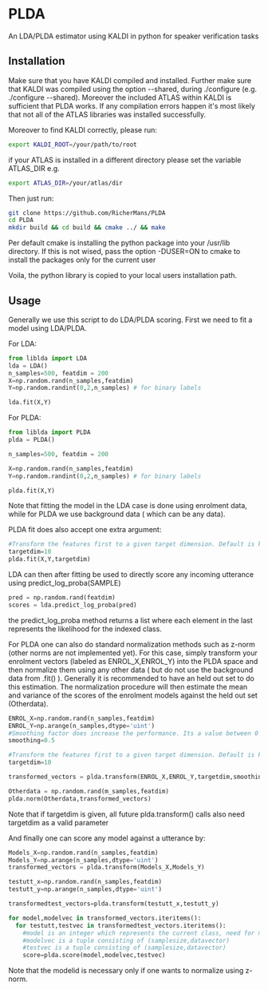 # PLDA
An LDA/PLDA estimator using KALDI in python for speaker verification tasks

## Installation ##

Make sure that you have KALDI compiled and installed. Further make sure that KALDI was compiled using the option --shared, during ./configure (e.g. ./configure --shared).
Moreover the included ATLAS within KALDI is sufficient that PLDA works. If any compilation errors happen it's most likely that not all of the ATLAS libraries was installed successfully.

Moreover to find KALDI correctly, please run:

```bash
export KALDI_ROOT=/your/path/to/root
```

if your ATLAS is installed in a different directory please set the variable ATLAS_DIR e.g.

```bash
export ATLAS_DIR=/your/atlas/dir
```

Then just run:
```bash
git clone https://github.com/RicherMans/PLDA
cd PLDA
mkdir build && cd build && cmake ../ && make
```

Per default cmake is installing the python package into your /usr/lib directory. If this is not wised, pass the option -DUSER=ON to cmake to install the packages only for the current user

Voila, the python library is copied to your local users installation path.

## Usage ##

Generally we use this script to do LDA/PLDA scoring. First we need to fit a model using LDA/PLDA.

For LDA:
```python
from liblda import LDA
lda = LDA()
n_samples=500, featdim = 200
X=np.random.rand(n_samples,featdim)
Y=np.random.randint(0,2,n_samples) # for binary labels

lda.fit(X,Y)
```

For PLDA:
```python
from liblda import PLDA
plda = PLDA()

n_samples=500, featdim = 200

X=np.random.rand(n_samples,featdim)
Y=np.random.randint(0,2,n_samples) # for binary labels

plda.fit(X,Y)
```
Note that fitting the model in the LDA case is done using enrolment data, while for PLDA we use background data ( which can be any data).

PLDA fit does also accept one extra argument:

```python
#Transform the features first to a given target dimension. Default is keeping the dimension
targetdim=10
plda.fit(X,Y,targetdim)
```

LDA can then after fitting be used to directly score any incoming utterance using predict_log_proba(SAMPLE)

```python
pred = np.random.rand(featdim)
scores = lda.predict_log_proba(pred)
```
the predict_log_proba method returns a list where each element in the last represents the likelihood for the indexed class.

For PLDA one can also do standard normalization methods such as z-norm (other norms are not implemented yet). For this case, simply transform your enrolment vectors (labeled as ENROL_X,ENROL_Y) into the PLDA space and then normalize them using any other data ( but do not use the background data from .fit() ).
Generally it is recommended to have an held out set to do this estimation. The normalization procedure will then estimate the mean and variance of the scores of the enrolment models against the held out set (Otherdata).

```python
ENROL_X=np.random.rand(n_samples,featdim)
ENROL_Y=np.arange(n_samples,dtype='uint')
#Smoothing factor does increase the performance. Its a value between 0 and 1. #Does affect the covariance matrix. Optional!
smoothing=0.5

#Transform the features first to a given target dimension. Default is keeping the dimension
targetdim=10

transformed_vectors = plda.transform(ENROL_X,ENROL_Y,targetdim,smoothing)

Otherdata = np.random.rand(m_samples,featdim)
plda.norm(Otherdata,transformed_vectors)
```
Note that if targetdim is given, all future plda.transform() calls also need targetdim as a valid parameter

And finally one can score any model against a utterance by:

```python
Models_X=np.random.rand(n_samples,featdim)
Models_Y=np.arange(n_samples,dtype='uint')
transformed_vectors = plda.transform(Models_X,Models_Y)

testutt_x=np.random.rand(n_samples,featdim)
testutt_y=np.arange(n_samples,dtype='uint')

transformedtest_vectors=plda.transform(testutt_x,testutt_y)

for model,modelvec in transformed_vectors.iteritems():
  for testutt,testvec in transformedtest_vectors.iteritems():
    #model is an integer which represents the current class, need for normalization
    #modelvec is a tuple consisting of (samplesize,datavector)
    #testvec is a tuple consisting of (samplesize,datavector)
    score=plda.score(model,modelvec,testvec)
```
Note that the modelid is necessary only if one wants to normalize using z-norm.
